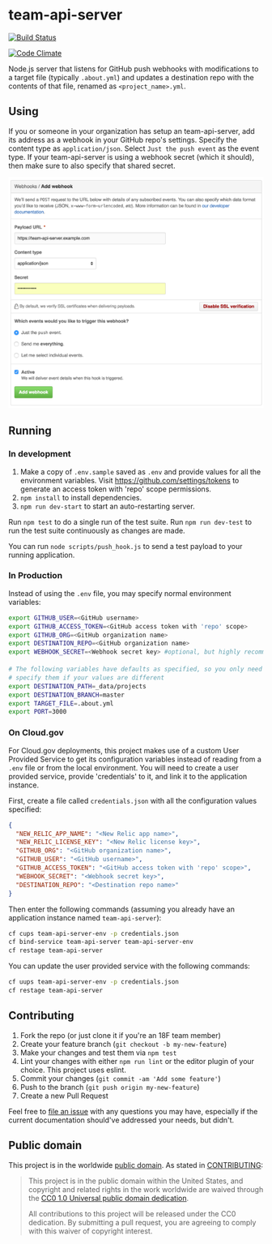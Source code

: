 # team-api-server

[![Build Status](https://travis-ci.org/18F/team-api-server.svg?branch=master)](https://travis-ci.org/18F/team-api-server)

[![Code Climate](https://codeclimate.com/github/18F/team-api-server/badges/gpa.svg)](https://codeclimate.com/github/18F/team-api-server)

Node.js server that listens for GitHub push webhooks with modifications to
a target file (typically `.about.yml`) and updates a destination repo with the contents of that file, renamed as `<project_name>.yml`.

## Using

If you or someone in your organization has setup an team-api-server, add its address as a webhook in your
GitHub repo's settings. Specify the content type as `application/json`. Select `Just the push event` as the event type.
If your team-api-server is using a webhook secret (which it should), then make sure to also specify that shared secret.

![Webhook setup](setup_webhook.png)

## Running

### In development

1. Make a copy of `.env.sample` saved as `.env` and provide values for all the environment variables. Visit https://github.com/settings/tokens to generate an access token with 'repo' scope permissions.
1. `npm install` to install dependencies.
1. `npm run dev-start` to start an auto-restarting server.

Run `npm test` to do a single run of the test suite.
Run `npm run dev-test` to run the test suite continuously as changes are made.

You can run `node scripts/push_hook.js` to send a test payload to your running application.

### In Production

Instead of using the `.env` file, you may specify normal environment variables:

```sh
export GITHUB_USER=<GitHub username>
export GITHUB_ACCESS_TOKEN=<GitHub access token with 'repo' scope>
export GITHUB_ORG=<GitHub organization name>
export DESTINATION_REPO=<GitHub organization name>
export WEBHOOK_SECRET=<Webhook secret key> #optional, but highly recommended

# The following variables have defaults as specified, so you only need to
# specify them if your values are different
export DESTINATION_PATH=_data/projects
export DESTINATION_BRANCH=master
export TARGET_FILE=.about.yml
export PORT=3000
```

### On Cloud.gov

For Cloud.gov deployments, this project makes use of a custom User Provided Service  to get its configuration variables instead of reading from a `.env` file or from the local environment. You will need to create a user provided service, provide 'credentials' to it, and link it to the application instance.

First, create a file called `credentials.json` with all the configuration values specified:

```json
{
  "NEW_RELIC_APP_NAME": "<New Relic app name>",
  "NEW_RELIC_LICENSE_KEY": "<New Relic license key>",
  "GITHUB_ORG": "<GitHub organization name>",
  "GITHUB_USER": "<GitHub username>",
  "GITHUB_ACCESS_TOKEN": "<GitHub access token with 'repo' scope>",
  "WEBHOOK_SECRET": "<Webhook secret key>",
  "DESTINATION_REPO": "<Destination repo name>"
}
```

Then enter the following commands (assuming you already have an application instance named `team-api-server`):

```sh
cf cups team-api-server-env -p credentials.json
cf bind-service team-api-server team-api-server-env
cf restage team-api-server
```

You can update the user provided service with the following commands:

```sh
cf uups team-api-server-env -p credentials.json
cf restage team-api-server
```

## Contributing

1. Fork the repo (or just clone it if you're an 18F team member)
2. Create your feature branch (`git checkout -b my-new-feature`)
3. Make your changes and test them via `npm test`
4. Lint your changes with either `npm run lint` or the editor plugin of your choice. This project uses eslint.
5. Commit your changes (`git commit -am 'Add some feature'`)
6. Push to the branch (`git push origin my-new-feature`)
7. Create a new Pull Request

Feel free to [file an issue](https://github.com/18F/team-api-server/issues)
with any questions you may have, especially if the current documentation
should've addressed your needs, but didn't.

## Public domain

This project is in the worldwide [public domain](LICENSE.md). As stated in
[CONTRIBUTING](CONTRIBUTING.md):

> This project is in the public domain within the United States, and copyright
> and related rights in the work worldwide are waived through the
> [CC0 1.0 Universal public domain dedication](https://creativecommons.org/publicdomain/zero/1.0/).
>
> All contributions to this project will be released under the CC0 dedication.
> By submitting a pull request, you are agreeing to comply with this waiver of
> copyright interest.
